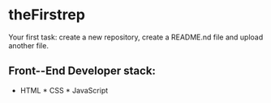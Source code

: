 # theFirstrep
Your first task: create a new repository, create a README.nd file and upload another file.

## Front--End Developer stack:
* HTML
﻿﻿* CSS
﻿﻿* JavaScript
